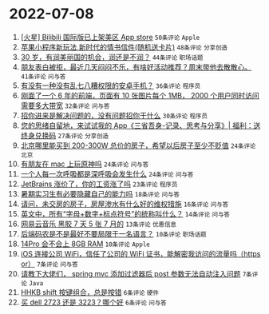 # 2022-07-08

1. [[火星] Bilibili 国际版已上架美区 App store](https://www.v2ex.com/t/864812) `50条评论` `Apple`
1. [苹果小程序新玩法,新时代的情书信件(随机送卡片)](https://www.v2ex.com/t/864835) `48条评论` `分享创造`
1. [30 岁，有润美丽国的机会，润还是不润？](https://www.v2ex.com/t/864889) `44条评论` `职场话题`
1. [朋友表白被拒，最近几天闷闷不乐，有啥好活动推荐？周末带他去散散心。](https://www.v2ex.com/t/864878) `41条评论` `问与答`
1. [有没有一种没有乱七八糟权限的安卓手机？](https://www.v2ex.com/t/864819) `36条评论` `程序员`
1. [刚面了一个 6 年的前端，页面有 10 张图片每个 1MB， 2000 个用户同时访问需要多大带宽](https://www.v2ex.com/t/864888) `32条评论` `问与答`
1. [招你进来是解决问题的，没有问题招你干什么](https://www.v2ex.com/t/864866) `30条评论` `程序员`
1. [您的思绪自留地，来试试我的 App《三省吾身-记录、思考与分享》| 福利：送终身兑换码](https://www.v2ex.com/t/864895) `27条评论` `分享创造`
1. [北京哪里能买到 200-300W 总价的房子，希望以后房子至少不贬值](https://www.v2ex.com/t/864879) `24条评论` `北京`
1. [有朋友在 mac 上玩原神吗](https://www.v2ex.com/t/864857) `24条评论` `问与答`
1. [一个人每一次呼吸都是深呼吸会发生什么](https://www.v2ex.com/t/864842) `24条评论` `问与答`
1. [JetBrains 涨价了，你的工资涨了吗](https://www.v2ex.com/t/864840) `23条评论` `程序员`
1. [暑期实习生有必要隐藏自己的能力吗](https://www.v2ex.com/t/864874) `18条评论` `问与答`
1. [请问，未交房的房子，房屋渗水有什么好的维权措施](https://www.v2ex.com/t/864815) `16条评论` `问与答`
1. [英文中，所有“字母+数字+标点符号”的统称叫什么？](https://www.v2ex.com/t/864862) `14条评论` `问与答`
1. [网易云音乐 黑胶 7 天 5 张 7 月的](https://www.v2ex.com/t/864817) `13条评论` `优惠信息`
1. [后端码农是不是最好不要局限于一名语言？](https://www.v2ex.com/t/864890) `10条评论` `职场话题`
1. [14Pro 会不会上 8GB RAM](https://www.v2ex.com/t/864867) `10条评论` `Apple`
1. [iOS 连接公司 WiFi，信任了公司的 WiFi 证书，能解密我访问的流量吗（https or）](https://www.v2ex.com/t/864860) `7条评论` `问与答`
1. [请教下大佬们， spring mvc 添加过滤器后 post 参数无法自动注入问题](https://www.v2ex.com/t/864848) `7条评论` `Java`
1. [HHKB shift 按键组合，总是按错](https://www.v2ex.com/t/864845) `6条评论` `硬件`
1. [买 dell 2723 还是 3223？哪个好](https://www.v2ex.com/t/864837) `6条评论` `问与答`
